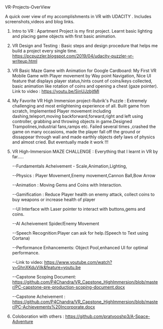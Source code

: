 VR-Projects-OverView

A quick over view of my accomplishments in VR with UDACITY . Includes screenshots,videos and blog links. 

 1) Intro to VR : Apartment Project is my first project. Learnt basic lighting and placing game objects with first basic animation.
 
 
 
 2) VR Design and Testing : Basic steps and design procedure that helps me build a project every single time.
         https://pcpuzzler.blogspot.com/2019/04/udacity-puzzler-vr-writeup.html
    
 
 
 3) VR Basic Maze Game with Animation for Google Cardboard: My First VR Mobile Game with Player movement by Way point Navigation, Nice UI feature that displays player status,hints count of coins/keys collected, basic animation like rotation of coins and opening a chest (gaze pointer).
    Link to video : https://youtu.be/SinUJzbjtMI
        
 
 
 4) My Favorite VR High Immersion project-Rubrik's Puzzle : Extremely challenging and most enlightening experience of all. Built game from scratch, Implemented Player movement including dashing,teleport,moving backforward,forward,right and left using controller, grabbing and throwing objects in game.Designed Trampolines,industrial fans,ramps etc. Failed several times ,crashed the game on many occasions, made the player fall off the ground or dissappear through wall and made earthly objects defy laws of physics and almost cried. But eventually made it work !!!
 
 
 5) VR High-Immersion MAZE CHALLENGE : Everything that I learnt in VR by far.....

    --Fundamentals Acheivement - Scale,Animation,Lighting,
 
    --Physics : Player Movement,Enemy movement,Cannon Ball,Bow Arrow 
 
    --Animation : Moving Gems and Coins with Interaction.
 
    --Gamification : Reduce Player health on enemy attack, collect coins to buy weapons or increase health of player
 
    --UI Interface with Laser pointer to interact with buttons,gems and coins.
    
    --AI Acheivement Spider/Enemy Movement
 
    --Speech Recognition:Player can ask for help.(Speech to Text using Cortana)
    
    --Performance Enhancements: Object Pool,enhanced UI for optimal performance.
 
    --Link to video:
         https://www.youtube.com/watch?v=GhnXKduVilk&feature=youtu.be

    --Capstone Scoping Document: https://github.com/P4Chandra/VR_Capstone_HighImmersion/blob/master/PC-capstone-pre-production-scoping-document.docx

    --Capstone Acheivement : https://github.com/P4Chandra/VR_Capstone_HighImmersion/blob/master/PC-Achievements%20Incorporate.docx

6) Coloboration with others : https://github.com/pratyooshp3/A-Space-Adventure
 

